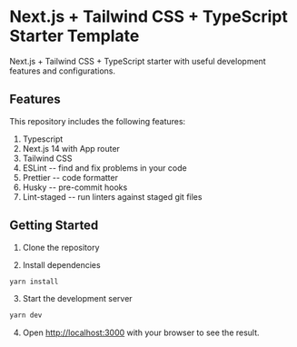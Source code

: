# Next.js + Tailwind CSS + TypeScript Starter Template

Next.js + Tailwind CSS + TypeScript starter with useful development features and configurations.

## Features

This repository includes the following features:

1. Typescript
2. Next.js 14 with App router
3. Tailwind CSS
4. ESLint -- find and fix problems in your code
5. Prettier -- code formatter
6. Husky -- pre-commit hooks
7. Lint-staged -- run linters against staged git files

## Getting Started

1. Clone the repository

2. Install dependencies

```bash
yarn install
```

3. Start the development server

```bash
yarn dev
```

4. Open [http://localhost:3000](http://localhost:3000) with your browser to see the result.
